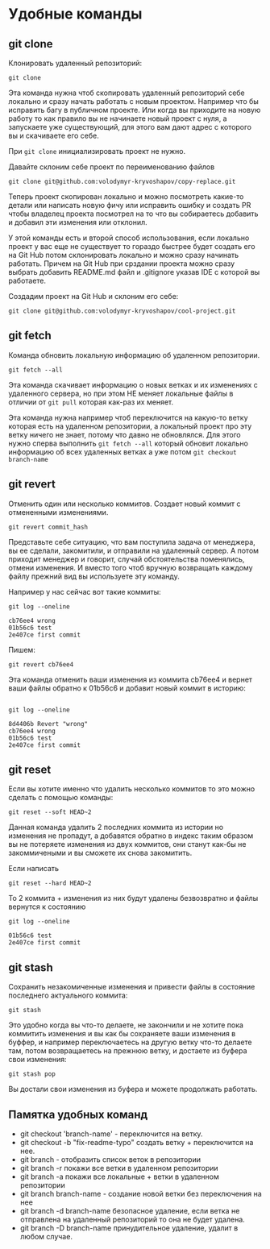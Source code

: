 # Удобные команды

## git clone

Клонировать удаленный репозиторий:

```
git clone
```

Эта команда нужна чтоб скопировать удаленный репозиторий себе локально и сразу начать работать с новым проектом. Например что бы исправить багу в публичном проекте. Или когда вы приходите на новую работу то как правило вы не начинаете новый проект с нуля, а запускаете уже существующий, для этого вам дают адрес с которого вы и скачиваете его себе.

При `git clone` инициализировать проект не нужно.

Давайте склоним себе проект по переименованию файлов

```
git clone git@github.com:volodymyr-kryvoshapov/copy-replace.git
```

Теперь проект скопирован локально и можно посмотреть какие-то детали или написать новую фичу или исправить ошибку и создать PR чтобы владелец проекта посмотрел на то что вы собираетесь добавить и добавил эти изменения или отклонил.

У этой команды есть и второй способ использования, если локально проект у вас еще не существует то гораздо быстрее будет создать его на Git Hub потом склонировать локально и можно сразу начинать работать. Причем на Git Hub при срздании проекта можно сразу  выбрать добавить README.md файл и .gitignore указав IDE с которой вы работаете.

Создадим проект на Git Hub и склоним его себе:

```
git clone git@github.com:volodymyr-kryvoshapov/cool-project.git
```


## git fetch

Команда обновить локальную информацию об удаленном репозитории.

```
git fetch --all
```

Эта команда скачивает информацию о новых ветках и их изменениях с удаленного сервера, но при этом НЕ меняет локальные файлы в отличии от `git pull` которая как-раз их меняет.

Эта команда нужна например чтоб переключится на какую-то ветку которая есть на удаленном репозитории, а локальный проект про эту ветку ничего не знает, потому что  давно не обновлялся. Для этого нужно сперва выполнить `git fetch --all` который обновит локально информацию об всех удаленных ветках а уже потом `git checkout branch-name`


## git revert

Отменить один или несколько коммитов. Создает новый коммит с отмененными изменениями.

```
git revert commit_hash
```

Представьте себе ситуацию, что вам поступила задача от менеджера, вы ее сделали, закомитили, и отправили на удаленный сервер. А потом приходит менеджер и говорит, случай обстоятельства поменялись, отмени изменения. И вместо того чтоб вручную возвращать каждому файлу прежний вид вы используете эту команду.

Например у нас сейчас вот такие коммиты:

```
git log --oneline

cb76ee4 wrong
01b56c6 test
2e407ce first commit

```

Пишем:

```
git revert cb76ee4
```

Эта команда отменить ваши изменения из коммита cb76ee4 и вернет ваши файлы обратно к 01b56c6 и добавит новый коммит в историю:
```

git log --oneline

8d4406b Revert "wrong"
cb76ee4 wrong
01b56c6 test
2e407ce first commit
```


## git reset

Если вы хотите именно что удалить несколько коммитов то это можно сделать с помощью команды:

```
git reset --soft HEAD~2 
```

Данная команда удалить 2 последних коммита из истории но изменения не пропадут, а добавятся обратно в индекс таким образом вы не потеряете изменения из двух коммитов, они станут как-бы не закоммичеными и вы сможете их снова закомитить. 

Если написать

```
git reset --hard HEAD~2 
``` 
То 2 коммита + изменения из них будут удалены безвозвратно и файлы вернутся к состоянию

```
git log --oneline

01b56c6 test
2e407ce first commit
```


## git stash

Сохранить незакомиченные изменения и привести файлы в состояние последнего актуального коммита:

```
git stash
``` 

Это удобно когда вы что-то делаете, не закончили и не хотите пока коммитить изменения и вы как бы сохраняете ваши изменения в буффер, и например переключаетесь на другую ветку что-то делаете там, потом возвращаетесь на прежнюю ветку, и достаете из буфера свои изменения:

```
git stash pop
```

Вы достали свои изменения из буфера и можете продолжать работать.



## Памятка удобных команд

- git checkout 'branch-name' - переключится на ветку.
- git checkout -b "fix-readme-typo" создать ветку + переключится на нее.
- git branch - отобразить список веток в репозитории
- git branch -r покажи все ветки в удаленном репозитории
- git branch -a покажи все локальные + ветки в удаленном репозитории
- git branch branch-name - создание новой ветки без переключения на нее
- git branch -d branch-name безопасное удаление, если ветка не отправлена на удаленный репозиторий то она не будет удалена.
- git branch -D branch-name принудительное удаление, удалит в любом случае.